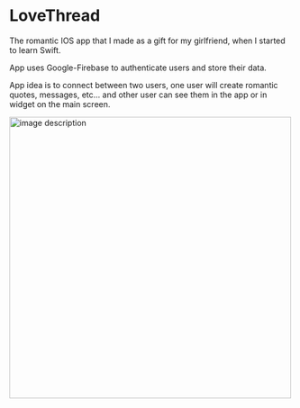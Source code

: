 # LoveThread

The romantic IOS app that I made as a gift for my girlfriend, when I started to learn Swift.

App uses Google-Firebase to authenticate users and store their data.

App idea is to connect between two users, one user will create romantic quotes, messages, etc... and other user can see them in the app or in widget on the main screen.

<img src="https://user-images.githubusercontent.com/70432147/224794444-fd721a13-158f-42e5-be4e-f082bf1f2e73.png" alt="image description" width="500"/>

